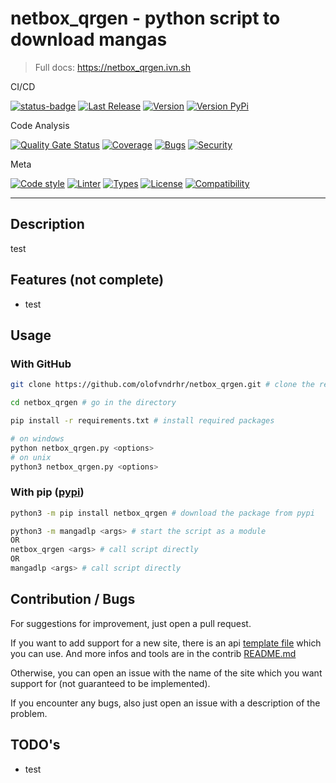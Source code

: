 # netbox_qrgen - python script to download mangas

> Full docs: https://netbox_qrgen.ivn.sh

CI/CD

[![status-badge](https://img.shields.io/drone/build/olofvndrhr/netbox_qrgen?label=tests&server=https%3A%2F%2Fci.44net.ch)](https://ci.44net.ch/olofvndrhr/netbox_qrgen)
[![Last Release](https://img.shields.io/github/release-date/olofvndrhr/netbox_qrgen?label=last%20release)](https://github.com/olofvndrhr/netbox_qrgen/releases)
[![Version](https://img.shields.io/github/v/release/olofvndrhr/netbox_qrgen?label=git%20release)](https://github.com/olofvndrhr/netbox_qrgen/releases)
[![Version PyPi](https://img.shields.io/pypi/v/netbox_qrgen?label=pypi%20release)](https://pypi.org/project/netbox_qrgen/)

Code Analysis

[![Quality Gate Status](https://sonarqube.44net.ch/api/project_badges/measure?project=olofvndrhr%3Anetbox_qrgen&metric=alert_status&token=f9558470580eea5b4899cf33f190eee16011346d)](https://sonarqube.44net.ch/dashboard?id=olofvndrhr%3Anetbox_qrgen)
[![Coverage](https://sonarqube.44net.ch/api/project_badges/measure?project=olofvndrhr%3Anetbox_qrgen&metric=coverage&token=f9558470580eea5b4899cf33f190eee16011346d)](https://sonarqube.44net.ch/dashboard?id=olofvndrhr%3Anetbox_qrgen)
[![Bugs](https://sonarqube.44net.ch/api/project_badges/measure?project=olofvndrhr%3Anetbox_qrgen&metric=bugs&token=f9558470580eea5b4899cf33f190eee16011346d)](https://sonarqube.44net.ch/dashboard?id=olofvndrhr%3Anetbox_qrgen)
[![Security](https://img.shields.io/snyk/vulnerabilities/github/olofvndrhr/netbox_qrgen)](https://app.snyk.io/org/olofvndrhr-t6h/project/aae9609d-a4e4-41f8-b1ac-f2561b2ad4e3)

Meta

[![Code style](https://img.shields.io/badge/code%20style-black-black)](https://github.com/psf/black)
[![Linter](https://img.shields.io/badge/linter-ruff-red)](https://github.com/charliermarsh/ruff)
[![Types](https://img.shields.io/badge/types-pyright-blue)](https://github.com/microsoft/pyright)
[![License](https://img.shields.io/badge/license-MIT-9400d3.svg)](https://snyk.io/learn/what-is-mit-license/)
[![Compatibility](https://img.shields.io/pypi/pyversions/netbox_qrgen)](https://pypi.org/project/netbox_qrgen/)

---

## Description

test

## Features (not complete)

-   test

## Usage

### With GitHub

```sh
git clone https://github.com/olofvndrhr/netbox_qrgen.git # clone the repository

cd netbox_qrgen # go in the directory

pip install -r requirements.txt # install required packages

# on windows
python netbox_qrgen.py <options>
# on unix
python3 netbox_qrgen.py <options>
```

### With pip ([pypi](https://pypi.org/project/netbox_qrgen/))

```sh
python3 -m pip install netbox_qrgen # download the package from pypi

python3 -m mangadlp <args> # start the script as a module
OR
netbox_qrgen <args> # call script directly
OR
mangadlp <args> # call script directly
```

## Contribution / Bugs

For suggestions for improvement, just open a pull request.

If you want to add support for a new site, there is an api [template file](contrib/api_template.py) which you can use.
And more infos and tools are in the contrib [README.md](contrib/README.md)

Otherwise, you can open an issue with the name of the site which you want support for (not guaranteed to be
implemented).

If you encounter any bugs, also just open an issue with a description of the problem.

## TODO's

-   test
